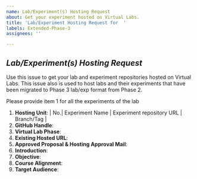```yaml
---
name: Lab/Experiment(s) Hosting Request
about: Get your experiment hosted on Virtual Labs.
title: 'Lab/Experiment Hosting Request for  '
labels: Extended-Phase-3
assignees: ''

---
```


## *Lab/Experiment(s) Hosting Request*
Use this issue to get your lab and experiment repositories hosted on Virtual Labs. This issue also is used to host labs and their experiments that have been migrated to Phase 3 lab/exp format from Phase 2. 

Please provide item 1 for all the experiments of the lab

1. **Hosting Unit**: <!-- repositories must be public -->
| No.| Experiment Name | Experiment repository URL | Branch/Tag |
2. **GitHub Handle**:<!--GitHub handle of the developer -->
3. **Virtual Lab Phase**:<!--Please type 2 if the lab was developed during Virtual Labs Phase 2 OR type 3/Ext 3 if the lab was developed during Virtual Labs Phase 3 / Extended Phase 3 -->
4. **Existing Hosted URL**:<!--Please provide the hosted URL link if it is an existing hosted Phase 2 Lab -->
5. **Approved Proposal & Hosting Approval Mail**:<!--Please attach the PDF of the Approved Proposal and Approved for Hosting mail from IITD to this issue for a Phase 3 and beyond Lab -->
6. **Introduction**:<!--Please provide an introduction to the lab.  -->
7. **Objective**:<!--Please state the objective to the lab -->
8. **Course Alignment**:<!--Please mention the course alignment for the lab -->
9. **Target Audience**:<!--Please state the target audience of the lab -->
    <!--[Sample Issue Link](https://github.com/virtual-labs/engineers-forum/issues/1008)-->
